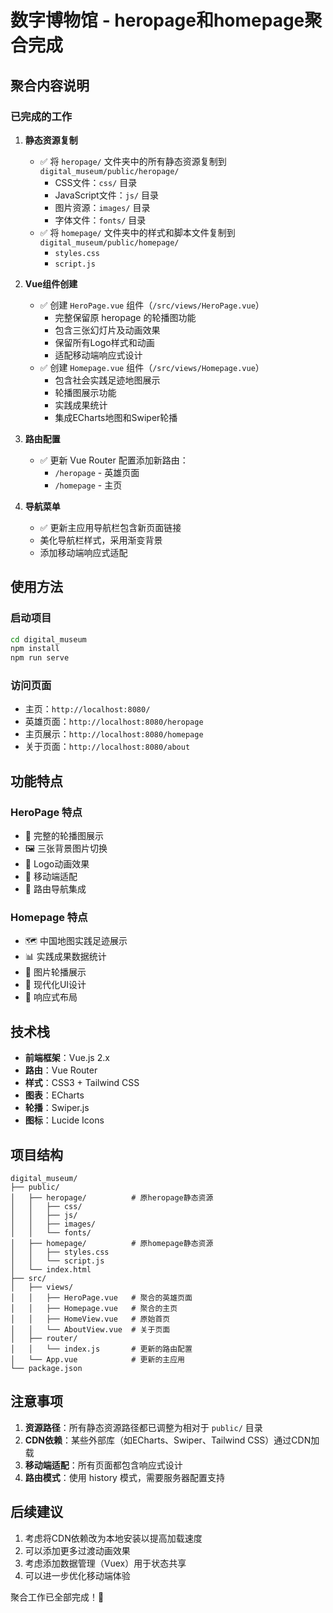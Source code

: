 # 数字博物馆 - heropage和homepage聚合完成

## 聚合内容说明

### 已完成的工作

1. **静态资源复制**
   - ✅ 将 `heropage/` 文件夹中的所有静态资源复制到 `digital_museum/public/heropage/`
     - CSS文件：`css/` 目录
     - JavaScript文件：`js/` 目录  
     - 图片资源：`images/` 目录
     - 字体文件：`fonts/` 目录
   - ✅ 将 `homepage/` 文件夹中的样式和脚本文件复制到 `digital_museum/public/homepage/`
     - `styles.css`
     - `script.js`

2. **Vue组件创建**
   - ✅ 创建 `HeroPage.vue` 组件（`/src/views/HeroPage.vue`）
     - 完整保留原 heropage 的轮播图功能
     - 包含三张幻灯片及动画效果
     - 保留所有Logo样式和动画
     - 适配移动端响应式设计
   - ✅ 创建 `Homepage.vue` 组件（`/src/views/Homepage.vue`）
     - 包含社会实践足迹地图展示
     - 轮播图展示功能
     - 实践成果统计
     - 集成ECharts地图和Swiper轮播

3. **路由配置**
   - ✅ 更新 Vue Router 配置添加新路由：
     - `/heropage` - 英雄页面
     - `/homepage` - 主页

4. **导航菜单**
   - ✅ 更新主应用导航栏包含新页面链接
   - 美化导航栏样式，采用渐变背景
   - 添加移动端响应式适配

## 使用方法

### 启动项目

```bash
cd digital_museum
npm install
npm run serve
```

### 访问页面

- 主页：`http://localhost:8080/`
- 英雄页面：`http://localhost:8080/heropage`
- 主页展示：`http://localhost:8080/homepage`
- 关于页面：`http://localhost:8080/about`

## 功能特点

### HeroPage 特点
- 🎨 完整的轮播图展示
- 🖼️ 三张背景图片切换
- 🎯 Logo动画效果
- 📱 移动端适配
- 🔗 路由导航集成

### Homepage 特点
- 🗺️ 中国地图实践足迹展示
- 📊 实践成果数据统计
- 🎠 图片轮播展示
- 🎨 现代化UI设计
- 📱 响应式布局

## 技术栈

- **前端框架**：Vue.js 2.x
- **路由**：Vue Router
- **样式**：CSS3 + Tailwind CSS
- **图表**：ECharts
- **轮播**：Swiper.js
- **图标**：Lucide Icons

## 项目结构

```
digital_museum/
├── public/
│   ├── heropage/          # 原heropage静态资源
│   │   ├── css/
│   │   ├── js/
│   │   ├── images/
│   │   └── fonts/
│   ├── homepage/          # 原homepage静态资源
│   │   ├── styles.css
│   │   └── script.js
│   └── index.html
├── src/
│   ├── views/
│   │   ├── HeroPage.vue   # 聚合的英雄页面
│   │   ├── Homepage.vue   # 聚合的主页
│   │   ├── HomeView.vue   # 原始首页
│   │   └── AboutView.vue  # 关于页面
│   ├── router/
│   │   └── index.js       # 更新的路由配置
│   └── App.vue            # 更新的主应用
└── package.json
```

## 注意事项

1. **资源路径**：所有静态资源路径都已调整为相对于 `public/` 目录
2. **CDN依赖**：某些外部库（如ECharts、Swiper、Tailwind CSS）通过CDN加载
3. **移动端适配**：所有页面都包含响应式设计
4. **路由模式**：使用 history 模式，需要服务器配置支持

## 后续建议

1. 考虑将CDN依赖改为本地安装以提高加载速度
2. 可以添加更多过渡动画效果
3. 考虑添加数据管理（Vuex）用于状态共享
4. 可以进一步优化移动端体验

聚合工作已全部完成！🎉